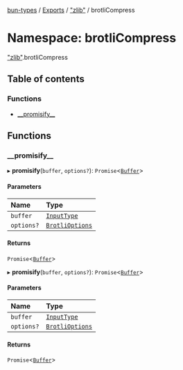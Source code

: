 [bun-types](https://oven-sh.github.io/bun-types/README.md) / [Exports](https://oven-sh.github.io/bun-types/modules.md) / ["zlib"](https://oven-sh.github.io/bun-types/modules/zlib_.md) / brotliCompress

# Namespace: brotliCompress

["zlib"](https://oven-sh.github.io/bun-types/modules/zlib_.md).brotliCompress

## Table of contents

### Functions

- [\_\_promisify\_\_](https://oven-sh.github.io/bun-types/modules/zlib_.brotliCompress.md#__promisify__)

## Functions

### \_\_promisify\_\_

▸ **__promisify__**(`buffer`, `options?`): `Promise`<[`Buffer`](https://oven-sh.github.io/bun-types/modules/buffer_.md#buffer)\>

#### Parameters

| Name | Type |
| :------ | :------ |
| `buffer` | [`InputType`](https://oven-sh.github.io/bun-types/modules/zlib_.md#inputtype) |
| `options?` | [`BrotliOptions`](https://oven-sh.github.io/bun-types/interfaces/zlib_.BrotliOptions.md) |

#### Returns

`Promise`<[`Buffer`](https://oven-sh.github.io/bun-types/modules/buffer_.md#buffer)\>

▸ **__promisify__**(`buffer`, `options?`): `Promise`<[`Buffer`](https://oven-sh.github.io/bun-types/modules/buffer_.md#buffer)\>

#### Parameters

| Name | Type |
| :------ | :------ |
| `buffer` | [`InputType`](https://oven-sh.github.io/bun-types/modules/zlib_.md#inputtype) |
| `options?` | [`BrotliOptions`](https://oven-sh.github.io/bun-types/interfaces/zlib_.BrotliOptions.md) |

#### Returns

`Promise`<[`Buffer`](https://oven-sh.github.io/bun-types/modules/buffer_.md#buffer)\>
